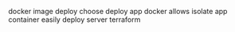 docker image deploy choose deploy app docker allows isolate app container easily deploy server terraform